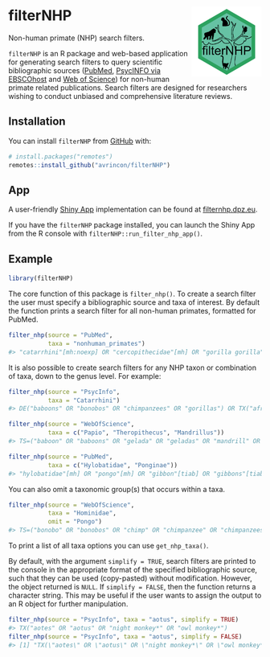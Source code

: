 
<!-- README.md is generated from README.Rmd. Please edit that file -->

# filterNHP <a><img src='inst/app/www/packageHex_v2_20210121.png' align="right" height="139"/></a>

Non-human primate (NHP) search filters.

`filterNHP` is an R package and web-based application for generating
search filters to query scientific bibliographic sources
([PubMed](https://pubmed.ncbi.nlm.nih.gov/), [PsycINFO via
EBSCOhost](https://search.ebscohost.com:443/Login.aspx?profile=web&defaultdb=psyh&lp=login.asp&ref=https%3A%2F%2Fwww%2Egoogle%2Ecom%2F&authtype=ip,uid)
and [Web of
Science](http://login.webofknowledge.com/error/Error?Error=IPError&PathInfo=%2F&RouterURL=http%3A%2F%2Fwww.webofknowledge.com%2F&Domain=.webofknowledge.com&Src=IP&Alias=WOK5))
for non-human primate related publications. Search filters are designed
for researchers wishing to conduct unbiased and comprehensive literature
reviews.

## Installation

You can install `filterNHP` from [GitHub](https://github.com/) with:

``` r
# install.packages("remotes")
remotes::install_github("avrincon/filterNHP")
```

## App

A user-friendly [Shiny App](https://shiny.rstudio.com) implementation
can be found at [filternhp.dpz.eu](https://filternhp.dpz.eu).

If you have the `filterNHP` package installed, you can launch the Shiny
App from the R console with `filterNHP::run_filter_nhp_app()`.

## Example

``` r
library(filterNHP)
```

The core function of this package is `filter_nhp()`. To create a search
filter the user must specify a bibliographic source and taxa of
interest. By default the function prints a search filter for all
non-human primates, formatted for PubMed.

``` r
filter_nhp(source = "PubMed", 
           taxa = "nonhuman_primates")
#> "catarrhini"[mh:noexp] OR "cercopithecidae"[mh] OR "gorilla gorilla"[mh] OR "haplorhini"[mh:noexp] OR "hominidae"[mh:noexp] OR "hylobatidae"[mh] OR "pan paniscus"[mh] OR "pan troglodytes"[mh] OR "platyrrhini"[mh] OR "pongo"[mh] OR "primates"[mh:noexp] OR "strepsirhini"[mh] OR "tarsii"[mh] OR "allenopithecus"[tiab] OR "allocebus"[tiab] OR "alouatta"[tiab] OR "alouattinae"[tiab] OR "angwantibo*"[tiab] OR "anthropoid"[tiab] OR "anthropoidea"[tiab] OR "anthropoids"[tiab] OR "aotes"[tiab] OR "aotidae"[tiab] OR "aotinae"[tiab] OR "aotus"[tiab] OR "ape"[tiab] OR "apes"[tiab] OR "arctocebus"[tiab] OR "ateles"[tiab] OR "atelidae"[tiab] OR "atelinae"[tiab] OR "avahi"[tiab] OR "aye-aye*"[tiab] OR "baboon"[tiab] OR "baboons"[tiab] OR "bonobo"[tiab] OR "bonobos"[tiab] OR "brachyteles"[tiab] OR "bushbabies"[tiab] OR "bushbaby"[tiab] OR "cacajao"[tiab] OR "callibella"[tiab] OR "callicebinae"[tiab] OR "callicebus"[tiab] OR "callimico"[tiab] OR "callithrichid*"[tiab] OR "callithrichinae"[tiab] OR "callithrix"[tiab] OR "callitrichid"[tiab] OR "callitrichidae"[tiab] OR "callitrichide"[tiab] OR "callitrichids"[tiab] OR "callitrichinae"[tiab] OR "capuchin"[tiab] OR "capuchins"[tiab] OR "carlito syrichta"[tiab] OR "catarhine*"[tiab] OR "catarhini"[tiab] OR "catarrhina"[tiab] OR "catarrhine*"[tiab] OR "catarrhini"[tiab] OR "cebid"[tiab] OR "cebidae"[tiab] OR "cebids"[tiab] OR "cebinae"[tiab] OR "ceboidea"[tiab] OR "cebuella"[tiab] OR "cebus"[tiab] OR "cephalopachus"[tiab] OR "cercocebus"[tiab] OR "cercopithecid*"[tiab] OR "cercopithecinae"[tiab] OR "cercopithecine*"[tiab] OR "cercopithecini"[tiab] OR "cercopithecoid"[tiab] OR "cercopithecoidea"[tiab] OR "cercopithecoids"[tiab] OR "cercopithecus"[tiab] OR "cheirogaleidae"[tiab] OR "cheirogaleus"[tiab] OR "cheracebus"[tiab] OR "chimp"[tiab] OR "chimpanzee"[tiab] OR "chimpanzees"[tiab] OR "chimps"[tiab] OR "chiromyiformes"[tiab] OR "chiropotes"[tiab] OR "chlorocebus"[tiab] OR "colobidae"[tiab] OR "colobinae"[tiab] OR "colobine*"[tiab] OR "colobini"[tiab] OR "colobus*"[tiab] OR "cynomolgus"[tiab] OR "daubentonia"[tiab] OR "daubentoniidae"[tiab] OR "douc"[tiab] OR "doucs"[tiab] OR "erythrocebus"[tiab] OR "eulemur"[tiab] OR "euoticus"[tiab] OR "euprimate*"[tiab] OR "galagid*"[tiab] OR "galago"[tiab] OR "galagoides"[tiab] OR "galagonidae"[tiab] OR "galagos"[tiab] OR "gelada"[tiab] OR "geladas"[tiab] OR "gibbon"[tiab] OR "gibbons"[tiab] OR "gorilla"[tiab] OR "gorillas"[tiab] OR "grivet"[tiab] OR "grivets"[tiab] OR "guenon*"[tiab] OR "guereza*"[tiab] OR "hapalemur"[tiab] OR "haplorhine*"[tiab] OR "haplorhini"[tiab] OR "haplorrhine*"[tiab] OR "haplorrhini"[tiab] OR "hominid*"[tiab] OR "hominin"[tiab] OR "homininae"[tiab] OR "hominine"[tiab] OR "hominines"[tiab] OR "hominini"[tiab] OR "hominins"[tiab] OR "hominoidea"[tiab] OR "hoolock"[tiab] OR "howler*"[tiab] OR "hylobates"[tiab] OR "hylobatidae"[tiab] OR "indri"[tiab] OR "indridae"[tiab] OR "indriid*"[tiab] OR "indris"[tiab] OR "kipunji*"[tiab] OR "lagothrix"[tiab] OR "langur"[tiab] OR "langurs"[tiab] OR "lemur"[tiab] OR "lemurid*"[tiab] OR "lemuriform"[tiab] OR "lemuriformes"[tiab] OR "lemuriforms"[tiab] OR "lemurinae"[tiab] OR "lemuroidea"[tiab] OR "lemurs"[tiab] OR "leontideus"[tiab] OR "leontocebus"[tiab] OR "leontopithecus"[tiab] OR "lepilemur"[tiab] OR "lepilemurid*"[tiab] OR "lesula*"[tiab] OR "lophocebus"[tiab] OR "loriform"[tiab] OR "loriformes"[tiab] OR "lorinae"[tiab] OR "loris"[tiab] OR "lorises"[tiab] OR "lorisid*"[tiab] OR "lorisiform*"[tiab] OR "lorisinae"[tiab] OR "lorisoid*"[tiab] OR "lutung"[tiab] OR "lutungs"[tiab] OR "macaca"[tiab] OR "macaque's"[tiab] OR "macaque"[tiab] OR "macaques"[tiab] OR "malbrouck*"[tiab] OR "mandrill"[tiab] OR "mandrills"[tiab] OR "mandrillus"[tiab] OR "mangabey*"[tiab] OR "marmoset"[tiab] OR "marmosets"[tiab] OR "mico argentatus"[tiab] OR "mico chrysoleucos"[tiab] OR "mico emiliae"[tiab] OR "mico humilis"[tiab] OR "mico marcai"[tiab] OR "mico melanurus"[tiab] OR "mico rondoni"[tiab] OR "microcebus"[tiab] OR "miopithecus"[tiab] OR "mirza coquereli"[tiab] OR "mirza zaza"[tiab] OR "monkey"[tiab] OR "monkeys"[tiab] OR "muriqui*"[tiab] OR "nasalis larvatus"[tiab] OR "nomascus"[tiab] OR "nycticebus"[tiab] OR "oedipomidas"[tiab] OR "orang utan*"[tiab] OR "orang-utan*"[tiab] OR "orangutan*"[tiab] OR "oreonax"[tiab] OR "otolemur"[tiab] OR "pan paniscus"[tiab] OR "pan troglodytes"[tiab] OR "panin"[tiab] OR "panina"[tiab] OR "panins"[tiab] OR "papio"[tiab] OR "papionini"[tiab] OR "paragalago"[tiab] OR "perodicticinae"[tiab] OR "perodicticus"[tiab] OR "phaner"[tiab] OR "piliocolobus"[tiab] OR "pithecia"[tiab] OR "pithecidae"[tiab] OR "pitheciid*"[tiab] OR "pitheciinae"[tiab] OR "pithecinae"[tiab] OR "platyrhine*"[tiab] OR "platyrhini"[tiab] OR "platyrrhina"[tiab] OR "platyrrhine*"[tiab] OR "platyrrhini"[tiab] OR "plecturocebus"[tiab] OR "pongid*"[tiab] OR "ponginae"[tiab] OR "pongo"[tiab] OR "potto"[tiab] OR "pottos"[tiab] OR "presbytini"[tiab] OR "presbytis"[tiab] OR "primate"[tiab] OR "primates"[tiab] OR "procolobus"[tiab] OR "prolemur"[tiab] OR "propithecus"[tiab] OR "prosimian*"[tiab] OR "prosimii"[tiab] OR "pseudopotto"[tiab] OR "pygathrix"[tiab] OR "rhinopithecus"[tiab] OR "rungwecebus"[tiab] OR "saguinus"[tiab] OR "saimiri"[tiab] OR "saimiriinae"[tiab] OR "sapajus"[tiab] OR "sciurocheirus"[tiab] OR "semnopithecus"[tiab] OR "siamang"[tiab] OR "siamangs"[tiab] OR "sifaka"[tiab] OR "sifakas"[tiab] OR "simians"[tiab] OR "simias"[tiab] OR "simiiform*"[tiab] OR "strepsir*"[tiab] OR "surili*"[tiab] OR "symphalangus"[tiab] OR "talapoin*"[tiab] OR "tamarin"[tiab] OR "tamarins"[tiab] OR "tamarinus"[tiab] OR "tarsier"[tiab] OR "tarsiers"[tiab] OR "tarsiid*"[tiab] OR "tarsiiform*"[tiab] OR "tarsius"[tiab] OR "theropithecus"[tiab] OR "trachypithecus"[tiab] OR "uacari*"[tiab] OR "uakari"[tiab] OR "uakaris"[tiab] OR "varecia"[tiab] OR "vervet*"[tiab]
```

It is also possible to create search filters for any NHP taxon or
combination of taxa, down to the genus level. For example:

``` r
filter_nhp(source = "PsycInfo", 
           taxa = "Catarrhini")
#> DE("baboons" OR "bonobos" OR "chimpanzees" OR "gorillas") OR TX("african monkey*" OR "allen's swamp monkey*" OR "allenopithecus" OR "ape" OR "apes" OR "asian monkey*" OR "baboon" OR "baboons" OR "bonobo" OR "bonobos" OR "catarhine*" OR "catarhini" OR "catarrhina" OR "catarrhine*" OR "catarrhini" OR "cercocebus" OR "cercopithecid*" OR "cercopithecinae" OR "cercopithecine*" OR "cercopithecini" OR "cercopithecoid" OR "cercopithecoidea" OR "cercopithecoids" OR "cercopithecus" OR "chimp" OR "chimpanzee" OR "chimpanzees" OR "chimps" OR "chlorocebus" OR "colobidae" OR "colobinae" OR "colobine*" OR "colobini" OR "colobus*" OR "cynomolgus" OR "douc" OR "doucs" OR "erythrocebus" OR "gelada" OR "geladas" OR "gibbon" OR "gibbons" OR "gorilla" OR "gorillas" OR "grivet" OR "grivets" OR "guenon*" OR "guereza*" OR "hominid*" OR "hominin" OR "homininae" OR "hominine" OR "hominines" OR "hominini" OR "hominins" OR "hominoidea" OR "hoolock" OR "hylobates" OR "hylobatidae" OR "kipunji*" OR "langur" OR "langurs" OR "leaf eating monkey*" OR "leaf monkey*" OR "leaf-eating monkey*" OR "lesula*" OR "lophocebus" OR "lutung" OR "lutungs" OR "macaca" OR "macaque's" OR "macaque" OR "macaques" OR "malbrouck*" OR "mandrill" OR "mandrills" OR "mandrillus" OR "mangabey*" OR "miopithecus" OR "mona monkey*" OR "nasalis larvatus" OR "nomascus" OR "old world monkey*" OR "old world non-human primate*" OR "old world nonhuman primate*" OR "old world primate*" OR "orang utan*" OR "orang-utan*" OR "orangutan*" OR "pan paniscus" OR "pan troglodytes" OR "panin" OR "panina" OR "panins" OR "papio" OR "papionini" OR "patas monkey*" OR "piliocolobus" OR "pongid*" OR "ponginae" OR "pongo" OR "presbytini" OR "presbytis" OR "proboscis monkey*" OR "procolobus" OR "pygathrix" OR "rhesus monkey*" OR "rhinopithecus" OR "rungwecebus" OR "semnopithecus" OR "siamang" OR "siamangs" OR "simias" OR "snub-nosed monkey*" OR "surili*" OR "symphalangus" OR "talapoin*" OR "theropithecus" OR "trachypithecus" OR "vervet*")
```

``` r
filter_nhp(source = "WebOfScience", 
           taxa = c("Papio", "Theropithecus", "Mandrillus"))
#> TS=("baboon" OR "baboons" OR "gelada" OR "geladas" OR "mandrill" OR "mandrills" OR "mandrillus" OR "papio leucophaeus" OR "papio sphinx" OR "papio" OR "theropithecus")
```

``` r
filter_nhp(source = "PubMed", 
           taxa = c("Hylobatidae", "Ponginae"))
#> "hylobatidae"[mh] OR "pongo"[mh] OR "gibbon"[tiab] OR "gibbons"[tiab] OR "hoolock"[tiab] OR "hylobates"[tiab] OR "hylobatidae"[tiab] OR "lesser ape*"[tiab] OR "nomascus"[tiab] OR "orang utan*"[tiab] OR "orang-utan*"[tiab] OR "orangutan*"[tiab] OR "pongid*"[tiab] OR "ponginae"[tiab] OR "pongo"[tiab] OR "siamang"[tiab] OR "siamangs"[tiab] OR "symphalangus"[tiab]
```

You can also omit a taxonomic group(s) that occurs within a taxa.

``` r
filter_nhp(source = "WebOfScience", 
           taxa = "Hominidae", 
           omit = "Pongo")
#> TS=("bonobo" OR "bonobos" OR "chimp" OR "chimpanzee" OR "chimpanzees" OR "chimps" OR "gorilla" OR "gorillas" OR "great ape*" OR "hominid*" OR "hominin" OR "homininae" OR "hominine" OR "hominines" OR "hominini" OR "hominins" OR "pan paniscus" OR "pan troglodytes" OR "panin" OR "panina" OR "panins")
```

To print a list of all taxa options you can use `get_nhp_taxa()`.

By default, with the argument `simplify = TRUE`, search filters are
printed to the console in the appropriate format of the specified
bibliographic source, such that they can be used (copy-pasted) without
modification. However, the object returned is `NULL`. If
`simplify = FALSE`, then the function returns a character string. This
may be useful if the user wants to assign the output to an R object for
further manipulation.

``` r
filter_nhp(source = "PsycInfo", taxa = "aotus", simplify = TRUE)
#> TX("aotes" OR "aotus" OR "night monkey*" OR "owl monkey*")
filter_nhp(source = "PsycInfo", taxa = "aotus", simplify = FALSE)
#> [1] "TX(\"aotes\" OR \"aotus\" OR \"night monkey*\" OR \"owl monkey*\")"
```
